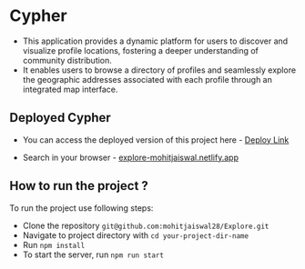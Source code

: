 # Cypher

- This application provides a dynamic platform for users to discover and visualize profile locations, fostering a deeper understanding of community distribution.
- It enables users to browse a directory of profiles and seamlessly explore the geographic addresses associated with each profile through an integrated map interface.

## Deployed Cypher

- You can access the deployed version of this project here - [Deploy Link](https://explore-mohitjaiswal.netlify.app/)

- Search in your browser - [explore-mohitjaiswal.netlify.app](https://explore-mohitjaiswal.netlify.app/)



## How to run the project ?
To run the project use following steps:

- Clone the repository ```git@github.com:mohitjaiswal28/Explore.git```
- Navigate to project directory with ```cd your-project-dir-name```
- Run ```npm install```
- To start the server, run ```npm run start```